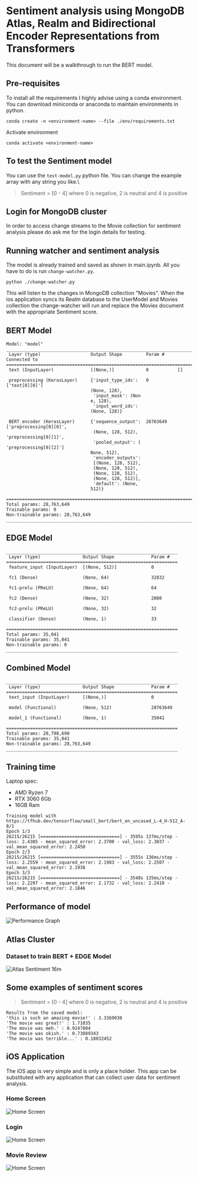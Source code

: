# Sentiment analysis using MongoDB Atlas, Realm and Bidirectional Encoder Representations from Transformers

This document will be a walkthrough to run the BERT model.

## Pre-requisites
To install all the requirements I highly advise using a conda environment. You can download miniconda or anaconda to maintain environments in python.

```
conda create -n <environment-name> --file ./env/requirements.txt
```

Activate environment
```
conda activate <environment-name>
```

## To test the Sentiment model
You can use the `test-model.py` python file. You can change the example array with any string you like.\
> Sentiment = [0 - 4] where 0 is negative, 2 is neutral and 4 is positive


## Login for MongoDB cluster
In order to access change streams to the Movie collection for sentiment analysis please do ask me for the login details for testing.

## Running watcher and sentiment analysis

The model is already trained and saved as shown in main.ipynb. All you have to do is run `change-watcher.py`.

```
python ./change-watcher.py
```
This will listen to the changes in MongoDB collection "Movies". When the ios application syncs its Realm database to the UserModel and Movies collection the change-watcher will run and replace the Movies document with the appropriate Sentiment score.

## BERT Model

```
Model: "model"
__________________________________________________________________________________________________
 Layer (type)                   Output Shape         Param #     Connected to                     
==================================================================================================
 text (InputLayer)              [(None,)]            0           []                               
                                                                                                  
 preprocessing (KerasLayer)     {'input_type_ids':   0           ['text[0][0]']                   
                                (None, 128),                                                      
                                 'input_mask': (Non                                               
                                e, 128),                                                          
                                 'input_word_ids':                                                
                                (None, 128)}                                                      
                                                                                                  
 BERT_encoder (KerasLayer)      {'sequence_output':  28763649    ['preprocessing[0][0]',          
                                 (None, 128, 512),                'preprocessing[0][1]',          
                                 'pooled_output': (               'preprocessing[0][2]']          
                                None, 512),                                                       
                                 'encoder_outputs':                                               
                                 [(None, 128, 512),                                               
                                 (None, 128, 512),                                                
                                 (None, 128, 512),                                                
                                 (None, 128, 512)],                                               
                                 'default': (None,                                                
                                512)}                                                             
                                                                                                  
==================================================================================================
Total params: 28,763,649
Trainable params: 0
Non-trainable params: 28,763,649
__________________________________________________________________________________________________
```

## EDGE Model
```
_________________________________________________________________
 Layer (type)                Output Shape              Param #   
=================================================================
 feature_input (InputLayer)  [(None, 512)]             0         
                                                                 
 fc1 (Dense)                 (None, 64)                32832     
                                                                 
 fc1-prelu (PReLU)           (None, 64)                64        
                                                                 
 fc2 (Dense)                 (None, 32)                2080      
                                                                 
 fc2-prelu (PReLU)           (None, 32)                32        
                                                                 
 classifier (Dense)          (None, 1)                 33        
                                                                 
=================================================================
Total params: 35,041
Trainable params: 35,041
Non-trainable params: 0
_________________________________________________________________
```

## Combined Model

```
_________________________________________________________________
 Layer (type)                Output Shape              Param #   
=================================================================
 text_input (InputLayer)     [(None,)]                 0         
                                                                 
 model (Functional)          (None, 512)               28763649  
                                                                 
 model_1 (Functional)        (None, 1)                 35041     
                                                                 
=================================================================
Total params: 28,798,690
Trainable params: 35,041
Non-trainable params: 28,763,649
_________________________________________________________________
```

## Training time 

Laptop spec:
- AMD Ryzen 7
- RTX 3060 6Gb
- 16GB Ram

```
Training model with https://tfhub.dev/tensorflow/small_bert/bert_en_uncased_L-4_H-512_A-8/1
Epoch 1/3
26215/26215 [==============================] - 3595s 137ms/step - loss: 2.4305 - mean_squared_error: 2.3700 - val_loss: 2.3037 - val_mean_squared_error: 2.2450
Epoch 2/3
26215/26215 [==============================] - 3555s 136ms/step - loss: 2.2559 - mean_squared_error: 2.1983 - val_loss: 2.2507 - val_mean_squared_error: 2.1938
Epoch 3/3
26215/26215 [==============================] - 3548s 135ms/step - loss: 2.2297 - mean_squared_error: 2.1732 - val_loss: 2.2410 - val_mean_squared_error: 2.1846
```

## Performance of model

![Performance Graph](./images/output.png)

## Atlas Cluster
### Dataset to train BERT + EDGE Model
![Atlas Sentiment 16m](./images/sentiment-16m-atlas.png)

## Some examples of sentiment scores

> Sentiment = [0 - 4] where 0 is negative, 2 is neutral and 4 is positive
```
Results from the saved model:
'this is such an amazing movie!' : 3.3369038 
'The movie was great!' : 1.71035 
'The movie was meh.' : 0.9247804
'The movie was okish.' : 0.73089343
'The movie was terrible...' : 0.18032452
 ```

 ## iOS Application

The iOS app is very simple and is only a place holder. This app can be substituted with any application that can collect user data for sentiment analysis.

 ### Home Screen
 ![Home Screen](./images/login.png)

 ### Login
 ![Home Screen](./images/enter-name.png)

 ### Movie Review
 ![Home Screen](./images/review.png)